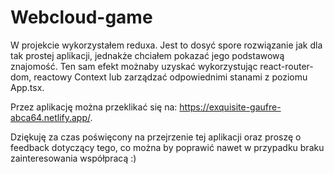# Webcloud-game

W projekcie wykorzystałem reduxa. Jest to dosyć spore rozwiązanie jak dla tak prostej aplikacji, jednakże chciałem pokazać jego podstawową znajomość. Ten sam efekt możnaby uzyskać wykorzystując react-router-dom, reactowy Context lub zarządzać odpowiednimi stanami z poziomu App.tsx.

Przez aplikację można przeklikać się na: https://exquisite-gaufre-abca64.netlify.app/.

Dziękuję za czas poświęcony na przejrzenie tej aplikacji oraz proszę o feedback dotyczący tego, co można by poprawić nawet w przypadku braku zainteresowania współpracą :)

